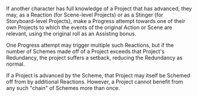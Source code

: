 If another character has full knowledge of a Project that has advanced, they may, as a Reaction (for Scene-level Projects) or as a Stinger (for Storyboard-level Projects), make a Progress attempt towards one of their own Projects to which the events of the original Action or Scene are relevant, using the original roll as an Assisting bonus.

One Progress attempt may trigger multiple such Reactions, but if the number of Schemes made off of a Project exceeds that Project's Redundancy, the project suffers a setback, reducing the Redundancy as normal.

If a Project is advanced by the Scheme, that Project may itself be Schemed off from by additional Reactions. However, a Project cannot benefit from any such "chain" of Schemes more than once.